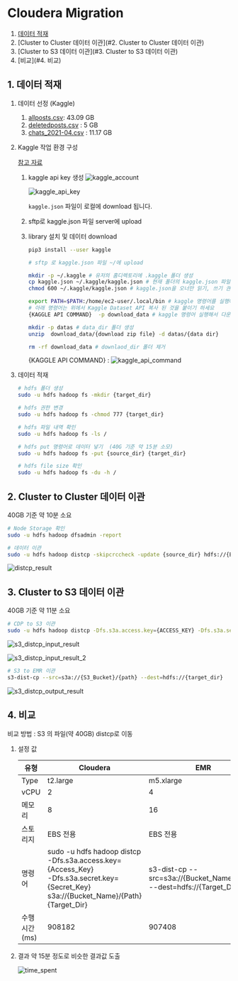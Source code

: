 # Cloudera Migration

1. [데이터 적재](#1.-데이터-적재)
2. [Cluster to Cluster 데이터 이관](#2. Cluster to Cluster 데이터 이관)
3. [Cluster to S3 데이터 이관](#3. Cluster to S3 데이터 이관)
4. [비교](#4. 비교)



## 1. 데이터 적재

1. 데이터 선정 (Kaggle)
   1. [allposts.csv](https://www.kaggle.com/brianhamachek/nearby-social-network-all-posts): 43.09 GB 
   2. [deletedposts.csv](https://www.kaggle.com/brianhamachek/nearby-social-network-all-posts) : 5 GB
   3. [chats_2021-04.csv](https://www.kaggle.com/uetchy/vtuber-livechat) : 11.17 GB

2. Kaggle 작업 환경 구성

   [참고 자료](https://github.com/mullue/amazon-sagemaker-architecting-for-ml/blob/master/Starter-Code-kr/How_to_downlaod_kaggle_data/0.download_kaggle_dataset.ipynb)

   1. kaggle api key 생성
      ![kaggle_account](images\kaggle_account.png)

      ![kaggle_api_key](images\kaggle_api_key.png)

      `kaggle.json` 파일이 로컬에 download 됩니다.

   2. sftp로 kaggle.json 파일 server에 upload

   3. library 설치 및 데이터 download

      ```sh
      pip3 install --user kaggle
      
      # sftp 로 kaggle.json 파일 ~/에 upload
      
      mkdir -p ~/.kaggle # 유저의 홈디렉토리에 .kaggle 폴더 생성
      cp kaggle.json ~/.kaggle/kaggle.json # 현재 폴더의 kaggle.json 파일을 복사
      chmod 600 ~/.kaggle/kaggle.json # kaggle.json을 오너만 읽기, 쓰기 권한 할당
      
      export PATH=$PATH:/home/ec2-user/.local/bin # kaggle 명령어를 실행어를 어디서나 실행하기 위해 Path 설정
      # 아래 명령어는 위에서 Kaggle Dataset API 복사 된 것을 붙이기 하세요
      {KAGGLE API COMMAND}  -p download_data # kaggle 명령어 실행해서 다운로드
      
      mkdir -p datas # data_dir 폴더 생성
      unzip  download_data/{download zip file} -d datas/{data dir}
      
      rm -rf download_data # downlaod_dir 폴더 제거
      ```

      {KAGGLE API COMMAND} : 
      ![kaggle_api_command](images\kaggle_api_command.png)

      

3. 데이터 적재

   ```sh
   # hdfs 폴더 생성
   sudo -u hdfs hadoop fs -mkdir {target_dir}
   
   # hdfs 권한 변경 
   sudo -u hdfs hadoop fs -chmod 777 {target_dir}
   
   # hdfs 파일 내역 확인 
   sudo -u hdfs hadoop fs -ls /
   
   # hdfs put 명령어로 데이터 넣기  (40G 기준 약 15분 소모)
   sudo -u hdfs hadoop fs -put {source_dir} {target_dir}
   
   # hdfs file size 확인 
   sudo -u hdfs hadoop fs -du -h /
   ```

   

## 2. Cluster to Cluster 데이터 이관

40GB 기준 약 10분 소요

```sh
# Node Storage 확인
sudo -u hdfs hadoop dfsadmin -report

# 데이터 이관
sudo -u hdfs hadoop distcp -skipcrccheck -update {source_dir} hdfs://{EMR_Master_Private_Ip}:8020{target_dir}
```

![distcp_result](images\distcp_result.png)



## 3. Cluster to S3 데이터 이관

40GB 기준 약 11분 소요

```sh
# CDP to S3 이관
sudo -u hdfs hadoop distcp -Dfs.s3a.access.key={ACCESS_KEY} -Dfs.s3a.secret.key={SECRET_KEY} {source_dir} s3a://{S3_Bucket}/{path}
```


![s3_distcp_input_result](images\s3_distcp_input_result.png)

![s3_distcp_input_result_2](images\s3_distcp_input_result_2.png)

```sh
# S3 to EMR 이관
s3-dist-cp --src=s3a://{S3_Bucket}/{path} --dest=hdfs://{target_dir}
```

![s3_distcp_output_result](images\s3_distcp_output_result.png)

## 4. 비교

비교 방법 : S3 의 파일(약 40GB) distcp로 이동

1. 설정 값

   | 유형         | Cloudera                                                     | EMR                                                          |
   | ------------ | ------------------------------------------------------------ | ------------------------------------------------------------ |
   | Type         | t2.large                                                     | m5.xlarge                                                    |
   | vCPU         | 2                                                            | 4                                                            |
   | 메모리       | 8                                                            | 16                                                           |
   | 스토리지     | EBS 전용                                                     | EBS 전용                                                     |
   | 명령어       | sudo -u hdfs hadoop distcp <br />-Dfs.s3a.access.key={Access_Key} <br />-Dfs.s3a.secret.key={Secret_Key} <br />s3a://{Bucket_Name}/{Path} {Target_Dir} | s3-dist-cp --src=s3a://{Bucket_Name}/{Path} <br />--dest=hdfs://{Target_Dir} |
   | 수행시간(ms) | 908182                                                       | 907408                                                       |

   

2. 결과 
   약 15분 정도로 비슷한 결과값 도출

   ![time_spent](images\time_spent.png)
